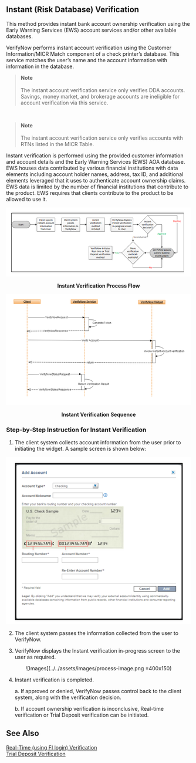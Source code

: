 ## Instant (Risk Database) Verification

This method provides instant bank account ownership verification using the Early Warning Services (EWS) account services and/or other available databases.

VerifyNow performs instant account verification using the Customer Information/MICR Match component of a check printer’s database. This service matches the user’s name and the account information with information in the database.

>**Note**<br/><br/>
 The instant account verification service only verifies DDA accounts. Savings, money market, and brokerage accounts are ineligible for account verification via this service.

 &nbsp;
 
>**Note**<br/><br/> The instant account verification service only verifies accounts with RTNs listed in the MICR Table.

Instant verification is performed using the provided customer information and account details and the Early Warning Services (EWS) AOA database. EWS houses data contributed by various financial institutions with data elements including account holder names, address, tax ID, and additional elements leveraged that it uses to authenticate account ownership claims. EWS data is limited by the number of financial institutions that contribute to the product. EWS requires that clients contribute to the product to be allowed to use it.

<center>

![Images](../../assets/images/instant-verification-process-flow.png)

<b>Instant Verification Process Flow</b>

</center>

<center>

![Images](../../assets/images/instant-verification-sequence.png)

<b>Instant Verification Sequence</b>

</center>

### Step-by-Step Instruction for Instant Verification
1. The client system collects account information from the user prior to initiating the widget. A sample screen is shown below:

<center>

![Images](../../assets/images/add-account.png)

</center>

2. The client system passes the information collected from the user to VerifyNow.

3. VerifyNow displays the Instant verification in-progress screen to the user as required.

<center>

![Images](../../assets/images/process-image.png =400x150)

</center>

4.  Instant verification is completed.

    a. If approved or denied, VerifyNow passes control back to the client system, along with the verification decision.

    b. If account ownership verification is inconclusive, Real-time verification or Trial Deposit verification can be initiated.

## See Also
[Real-Time (using FI login) Verification](?path=docs/verifynow-account-verification-method/real-time-verification.md)<br/>
[Trial Deposit Verification](?path=docs/verifynow-account-verification-method/trial-deposit-verification.md)<br/>